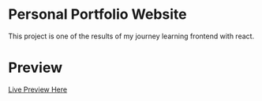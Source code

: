 # Personal Portfolio Website
This project is one of the results of my journey learning frontend with react.

# Preview
[Live Preview Here](https://dama.ink)

